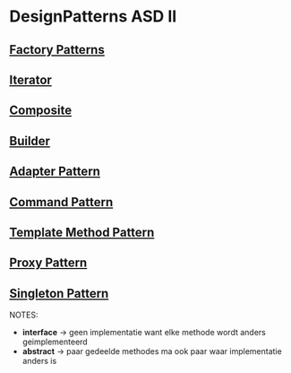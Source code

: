 # DesignPatterns ASD II

## [Factory Patterns](./Factory/Factory.md)

## [Iterator](./Iterator/Iterator.md)

## [Composite](./Composite/Composite.md)

## [Builder](./Builder/Builder.md)

## [Adapter Pattern](./Adapter/Adapter.md)

## [Command Pattern](./Command/Command.md)

## [Template Method Pattern](./TemplateMethod/TemplateMethod.md)

## [Proxy Pattern](./Proxy/Proxy.md)

## [Singleton Pattern](./Singleton/Singleton.md)

NOTES:

* **interface** -> geen implementatie want elke methode wordt anders geimplementeerd
* **abstract** -> paar gedeelde methodes ma ook paar waar implementatie anders is
